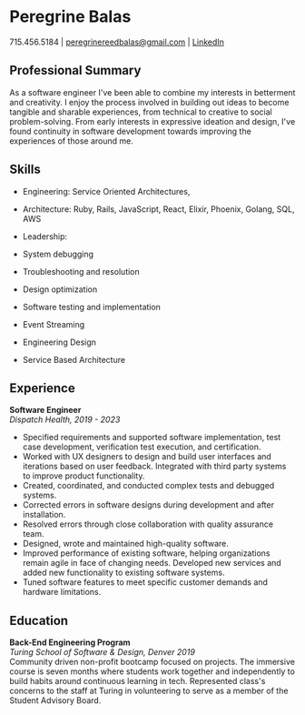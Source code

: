 # Peregrine Balas

715.456.5184 | <peregrinereedbalas@gmail.com>  | [LinkedIn](https://www.linkedin.com/in/peregrine-balas/)

## Professional Summary
As a software engineer I've been able to combine my interests in betterment and creativity. I enjoy the process involved in building out ideas to become tangible and sharable experiences, from technical to creative to social problem-solving. From early interests in expressive ideation and design, I've found continuity in software development towards improving the experiences of those around me.

## Skills
- Engineering: Service Oriented Architectures, 
- Architecture: Ruby, Rails, JavaScript, React, Elixir, Phoenix, Golang, SQL, AWS
- Leadership: 

- System debugging
- Troubleshooting and resolution
- Design optimization
- Software testing and implementation
- Event Streaming
- Engineering Design
- Service Based Architecture

## Experience
**Software Engineer**  
*Dispatch Health, 2019 - 2023*  
- Specified requirements and supported software implementation, test case development, verification test execution, and certification.
- Worked with UX designers to design and build user interfaces and iterations based on user feedback. Integrated with third party systems to improve product functionality.
- Created, coordinated, and conducted complex tests and debugged systems.
- Corrected errors in software designs during development and after installation.
- Resolved errors through close collaboration with quality assurance team.
- Designed, wrote and maintained high-quality software.
- Improved performance of existing software, helping organizations remain agile in face of changing needs. Developed new services and added new functionality to existing software systems.
- Tuned software features to meet specific customer demands and hardware limitations.

## Education
**Back-End Engineering Program**  
*Turing School of Software & Design, Denver 2019*  
Community driven non-profit bootcamp focused on projects. The immersive course is seven months where students work together and independently to build habits around continuous learning in tech. Represented class's concerns to the staff at Turing in volunteering to serve as a member of the Student Advisory Board.